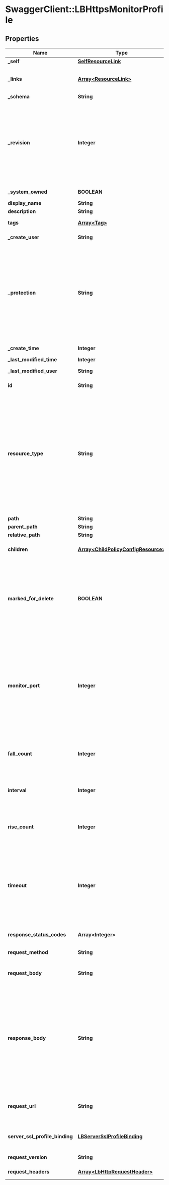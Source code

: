 # SwaggerClient::LBHttpsMonitorProfile

## Properties
Name | Type | Description | Notes
------------ | ------------- | ------------- | -------------
**_self** | [**SelfResourceLink**](SelfResourceLink.md) | Link to this resource | [optional] 
**_links** | [**Array&lt;ResourceLink&gt;**](ResourceLink.md) | The server will populate this field when returing the resource. Ignored on PUT and POST. | [optional] 
**_schema** | **String** | Schema for this resource | [optional] 
**_revision** | **Integer** | The _revision property describes the current revision of the resource. To prevent clients from overwriting each other&#39;s changes, PUT operations must include the current _revision of the resource, which clients should obtain by issuing a GET operation. If the _revision provided in a PUT request is missing or stale, the operation will be rejected. | [optional] 
**_system_owned** | **BOOLEAN** | Indicates system owned resource | [optional] 
**display_name** | **String** | Defaults to ID if not set | [optional] 
**description** | **String** | Description of this resource | [optional] 
**tags** | [**Array&lt;Tag&gt;**](Tag.md) | Opaque identifiers meaningful to the API user | [optional] 
**_create_user** | **String** | ID of the user who created this resource | [optional] 
**_protection** | **String** | Protection status is one of the following: PROTECTED - the client who retrieved the entity is not allowed             to modify it. NOT_PROTECTED - the client who retrieved the entity is allowed                 to modify it REQUIRE_OVERRIDE - the client who retrieved the entity is a super                    user and can modify it, but only when providing                    the request header X-Allow-Overwrite&#x3D;true. UNKNOWN - the _protection field could not be determined for this           entity.  | [optional] 
**_create_time** | **Integer** | Timestamp of resource creation | [optional] 
**_last_modified_time** | **Integer** | Timestamp of last modification | [optional] 
**_last_modified_user** | **String** | ID of the user who last modified this resource | [optional] 
**id** | **String** | Unique identifier of this resource | [optional] 
**resource_type** | **String** | There are two types of healthchecks: active and passive. Passive healthchecks depend on failures in actual client traffic (e.g. RST from server in response to a client connection) to detect that the server or the application is down. In case of active healthchecks, load balancer itself initiates new connections (or sends ICMP ping) to the servers periodically to check their health, completely independent of any data traffic. Currently, active health monitors are supported for HTTP, HTTPS, TCP, UDP and ICMP protocols.  | 
**path** | **String** | Absolute path of this object | [optional] 
**parent_path** | **String** | Path of its parent | [optional] 
**relative_path** | **String** | Path relative from its parent | [optional] 
**children** | [**Array&lt;ChildPolicyConfigResource&gt;**](ChildPolicyConfigResource.md) | subtree for this type within policy tree containing nested elements.  | [optional] 
**marked_for_delete** | **BOOLEAN** | Intent objects are not directly deleted from the system when a delete is invoked on them. They are marked for deletion and only when all the realized entities for that intent object gets deleted, the intent object is deleted. Objects that are marked for deletion are not returned in GET call. One can use the search API to get these objects.  | [optional] [default to false]
**monitor_port** | **Integer** | Typically, monitors perform healthchecks to Group members using the member IP address and pool_port. However, in some cases, customers prefer to run healthchecks against a different port than the pool member port which handles actual application traffic. In such cases, the port to run healthchecks against can be specified in the monitor_port value. For ICMP monitor, monitor_port is not required.  | [optional] 
**fall_count** | **Integer** | Only if a healthcheck fails consecutively for a specified number of times, given with fall_count, to a member will the member status be marked DOWN.  | [optional] [default to 3]
**interval** | **Integer** | Active healthchecks are initiated periodically, at a configurable interval (in seconds), to each member of the Group.  | [optional] [default to 5]
**rise_count** | **Integer** | Once a member is DOWN, a specified number of consecutive successful healthchecks specified by rise_count will bring the member back to UP state.  | [optional] [default to 3]
**timeout** | **Integer** | Timeout specified in seconds.  After a healthcheck is initiated, if it does not complete within a certain period, then also the healthcheck is considered to be unsuccessful. Completing a healthcheck within timeout means establishing a connection (TCP or SSL), if applicable, sending the request and receiving the response, all within the configured timeout.  | [optional] [default to 15]
**response_status_codes** | **Array&lt;Integer&gt;** | The HTTP response status code should be a valid HTTP status code.  | [optional] 
**request_method** | **String** | The health check method for HTTP monitor type. | [optional] [default to &#39;GET&#39;]
**request_body** | **String** | String to send as part of HTTP health check request body. Valid only for certain HTTP methods like POST.  | [optional] 
**response_body** | **String** | If HTTP response body match string (regular expressions not supported) is specified (using LBHttpMonitor.response_body) then the healthcheck HTTP response body is matched against the specified string and server is considered healthy only if there is a match. If the response body string is not specified, HTTP healthcheck is considered successful if the HTTP response status code is 2xx, but it can be configured to accept other status codes as successful.  | [optional] 
**request_url** | **String** | For HTTPS active healthchecks, the HTTPS request url sent can be customized and can include query parameters.  | [optional] [default to &#39;/&#39;]
**server_ssl_profile_binding** | [**LBServerSslProfileBinding**](LBServerSslProfileBinding.md) | The setting is used when the monitor acts as an SSL client and establishing a connection to the backend server.  | [optional] 
**request_version** | **String** | HTTP request version. | [optional] [default to &#39;HTTP_VERSION_1_1&#39;]
**request_headers** | [**Array&lt;LbHttpRequestHeader&gt;**](LbHttpRequestHeader.md) | Array of HTTP request headers. | [optional] 


